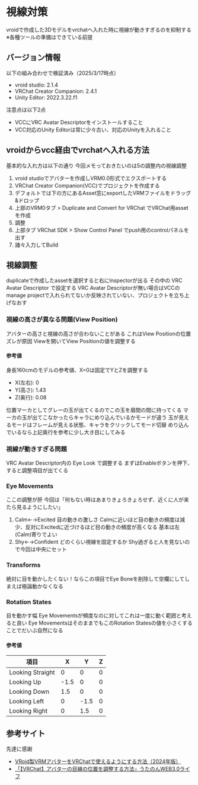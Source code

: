 # 視線対策
vroidで作成した3Dモデルをvrchatへ入れた時に視線が動きすぎるのを抑制する
※各種ツールの準備はできている前提

## バージョン情報
以下の組み合わせで検証済み（2025/3/17時点）
- vroid studio: 2.1.4
- VRChat Creator Companion: 2.4.1
- Unity Editor: 2022.3.22.f1

注意点は以下2点
- VCCにVRC Avatar Descriptorをインストールすること
- VCC対応のUnity Editorは常に少々古い、対応のUnityを入れること

## vroidからvcc経由でvrchatへ入れる方法
基本的な入れ方は以下の通り
今回メモっておきたいのは5の調整内の視線調整
1. vroid studioでアバターを作成しVRM0.0形式でエクスポートする
2. VRChat Creator Companion(VCC)でプロジェクトを作成する
3. デフォルトでは下の方にあるAsset窓にexportしたVRMファイルをドラッグ&ドロップ
4. 上部のVRM0タブ > Duplicate and Convert for VRChat でVRChat用assetを作成
5. 調整
6. 上部タブ VRChat SDK > Show Control Panel でpush用のcontrolパネルを出す
7. 諸々入力してBuild

## 視線調整
duplicateで作成したassetを選択すると右にInspectorが出る
その中の VRC Avatar Descriptor で設定する
VRC Avatar Descriptorが無い場合はVCCのmanage projectで入れられてないか反映されていない、プロジェクトを立ち上げなおす

### 視線の高さが異なる問題(View Position)
アバターの高さと視線の高さが合わないことがある
これはView Positionの位置ズレが原因
Viewを開いてView Positionの値を調整する

#### 参考値
身長160cmのモデルの参考値、X=0は固定でYとZを調整する
- X(左右): 0
- Y(高さ): 1.43
- Z(奥行): 0.08

位置マーカとしてグレーの玉が出てくるのでこの玉を眉間の間に持ってくる
マーカの玉が出てこなかったらキャラにめり込んでいるかモードが違う
玉が見えるモードはフレームが見える状態、キャラをクリックしてモード切替
めり込んでいるなら上記奥行を参考に少し大き目にしてみる

### 視線が動きすぎる問題
VRC Avatar Descriptor内の Eye Look で調整する
まずはEnableボタンを押下、すると調整項目が出てくる

### Eye Movements
ここの調整が肝
今回は「何もない時はあまりきょろきょろせず、近くに人が来たら見るようにしたい」
1. Calm←→Excited
目の動きの激しさ
Calmに近いほど目の動きの頻度は減少、反対にExcitedに近づけるほど目の動きの頻度が高くなる
基本は左(Calm)寄りでよい
2. Shy←→Confident
どのくらい視線を固定するか
Shy過ぎると人を見ないので今回は中央にセット

### Transforms
絶対に目を動かしたくない！ならこの項目でEye Boneを削除して空欄にしてしまえば極論動かなくなる

### Rotation States
目を動かす幅
Eye Movementsが頻度なのに対してこれは一度に動く範囲と考えると良い
Eye MovementsはそのままでもこのRotation Statesの値を小さくすることでだいぶ自然になる

#### 参考値
| 項目 | X | Y | Z |
|------------------|------|------|---|
| Looking Straight | 0    | 0    | 0 |
| Looking Up       | -1.5 | 0    | 0 |
| Looking Down     | 1.5  | 0    | 0 |
| Looking Left     | 0    | -1.5 | 0 |
| Looking Right    | 0    | 1.5  | 0 |

## 参考サイト
先達に感謝
- [VRoid製VRMアバターをVRChatで使えるようにする方法（2024年版）](https://note.com/unsoluble_sugar/n/n4546b5eaf00f)
- [「【VRChat】アバターの目線の位置を調整する方法」うたのんWEB3.0ライフ](https://utanoblog.net/category5/viewposition.htm)
